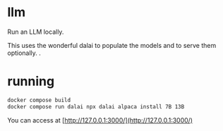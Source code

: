 # llm
Run an LLM locally.

This uses the wonderful dalai to populate the models and to serve them 
optionally. <TODO add in a link to dalai github>.

# running
```bash
docker compose build
docker compose run dalai npx dalai alpaca install 7B 13B
```

You can access at [http://127.0.0.1:3000/](http://127.0.0.1:3000/)